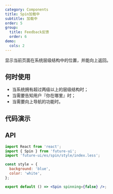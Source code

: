 ```yaml
---
category: Components
title: Spin加载中
subtitle: 加载中
order: 5
group:
  title: Feedback反馈
  order: 6
demo:
  cols: 2
---
```


显示当前页面在系统层级结构中的位置，并能向上返回。

## 何时使用

- 当系统拥有超过两级以上的层级结构时；
- 当需要告知用户『你在哪里』时；
- 当需要向上导航的功能时。

## 代码演示

## API

```jsx
import React from 'react';
import { Spin } from 'future-ui';
import 'future-ui/es/spin/style/index.less';

const style = {
  background: 'blue',
  color: 'white',
};

export default () => <Spin spinning={false} />;
```
